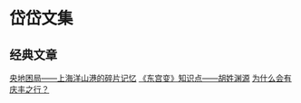# 岱岱文集

## 经典文章

[央地困局——上海洋山港的碎片记忆](https://github.com/exposir/daidai/blob/main/%E6%94%BF%E6%B2%BB%E7%BB%8F%E6%B5%8E%E5%AD%A6/%E8%87%AA%E8%B4%B8%E5%8C%BA/4%E3%80%81%E5%A4%AE%E5%9C%B0%E5%9B%B0%E5%B1%80%E2%80%94%E2%80%94%E4%B8%8A%E6%B5%B7%E6%B4%8B%E5%B1%B1%E6%B8%AF%E7%9A%84%E7%A2%8E%E7%89%87%E8%AE%B0%E5%BF%86.pdf)
[《东宫变》知识点——胡姓渊源](https://github.com/exposir/daidai/blob/main/%E4%B8%9C%E5%AE%AB%E5%8F%98/5%E3%80%81%E3%80%8A%E4%B8%9C%E5%AE%AB%E5%8F%98%E3%80%8B%E7%9F%A5%E8%AF%86%E7%82%B9%E2%80%94%E2%80%94%E8%83%A1%E5%A7%93%E6%B8%8A%E6%BA%90.pdf)
[为什么会有庆丰之行？](https://github.com/exposir/daidai/blob/main/%E6%B1%9F%E6%B9%96%E4%BA%BA%E7%89%A9%E5%BF%97/%E4%B8%BA%E4%BB%80%E4%B9%88%E4%BC%9A%E6%9C%89%E5%BA%86%E4%B8%B0%E4%B9%8B%E8%A1%8C%EF%BC%9F.pdf)
